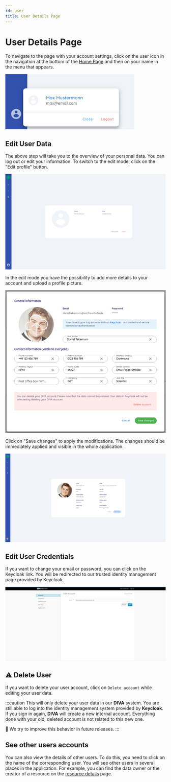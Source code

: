 ```yaml
---
id: user
title: User Details Page
---
```


# User Details Page

To navigate to the page with your account settings, click on the user icon in the navigation at the bottom of the  [Home Page](home) and then on your name in the menu that appears.

![User Menu](/img/screenshots/user_menu.png)

## Edit User Data

The above step will take you to the overview of your personal data.
You can log out or edit your information. To switch to the edit mode, click on the "Edit profile" button.

![User](/img/screenshots/user.png)

In the edit mode you have the possibility to add more details to your account and upload a profile picture.

![User Edit](/img/screenshots/user_edit.png)

Click on "Save changes" to apply the modifications. The changes should be immediately applied and visible in the whole application.

![User Edited](/img/screenshots/user_edited.png)

## Edit User Credentials

If you want to change your email or password, you can click on the Keycloak link.
You will be redirected to our trusted identity management page provided by Keycloak.

![Keycloak edit data](/img/screenshots/keycloak/keycloak_edit.png)

## ⚠️ Delete User

If you want to delete your user account, click on `Delete account` while editing your user data.

:::caution
This will only delete your user data in our **DIVA** system.
You are still able to log into the identity management system provided by **Keycloak**.
If you sign in again, **DIVA** will create a new internal account.
Everything done with your old, deleted account is not related to this new one.

🔨 We try to improve this behavior in future releases.
:::

## See other users accounts

You can also view the details of other users.
To do this, you need to click on the name of the corresponding user.
You will see other users in several places in the application.
For example, you can find the data owner or the creator of a resource on the [resource details](/docs/UserDocs/Details/general-metadata) page.
